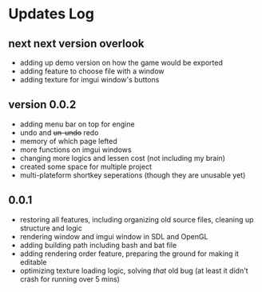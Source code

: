# Updates Log

## next next version overlook

- adding up demo version on how the game would be exported
- adding feature to choose file with a window
- adding texture for imgui window's buttons

## version 0.0.2

- adding menu bar on top for engine
- undo and ~~un-undo~~ redo
- memory of which page lefted
- more functions on imgui windows
- changing more logics and lessen cost (not including my brain)
- created some space for multiple project
- multi-plateform shortkey seperations (though they are unusable yet)

## 0.0.1

- restoring all features, including organizing old source files, cleaning up structure and logic
- rendering window and imgui window in SDL and OpenGL
- adding building path including bash and bat file
- adding rendering order feature, preparing the ground for making it editable
- optimizing texture loading logic, solving *that* old bug (at least it didn't crash for running over 5 mins)

